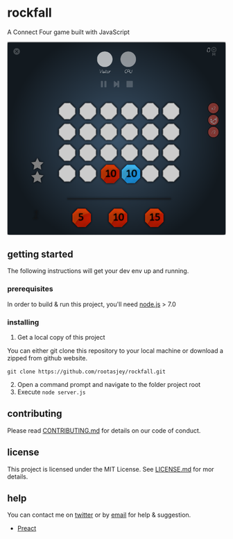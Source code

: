 # rockfall
A Connect Four game built with JavaScript

![Rockfall](rockfall.png "Rockfall")

## getting started

The following instructions will get your dev env up and running.

### prerequisites
In order to build & run this project, you'll need [node.js](https://nodejs.org/) > 7.0


### installing
1. Get a local copy of this project

You can either git clone this repository to your local machine or download a zipped from github website.

```
git clone https://github.com/rootasjey/rockfall.git
```

2. Open a command prompt and navigate to the folder project root
3. Execute
```node server.js```

## contributing

Please read [CONTRIBUTING.md](https://github.com/rootasjey/rockfall/blob/master/CONTRIBUTING.md) for details on our code of conduct.

## license
This project is licensed under the MIT License.
See [LICENSE.md](https://github.com/rootasjey/rockfall/blob/master/LICENSE) for mor details.

## help
You can contact me on 
[twitter](https://twitter.com/jeremiecorpinot) 
or by [email](mailto:jeremiecorpinot@outlook.com) for help & suggestion.

* [Preact](https://preactjs.com/)
